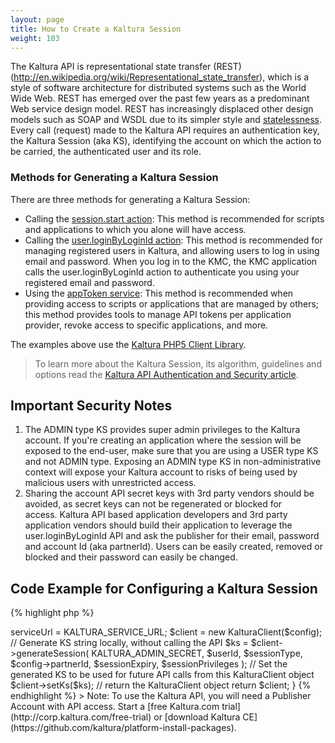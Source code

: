 ```yaml
---
layout: page
title: How to Create a Kaltura Session
weight: 103
---
```


The Kaltura API is representational state transfer (REST)(http://en.wikipedia.org/wiki/Representational_state_transfer), which is a style of software architecture for distributed systems such as the World Wide Web. REST has emerged over the past few years as a predominant Web service design model. REST has increasingly displaced other design models such as SOAP and WSDL due to its simpler style and [statelessness](http://en.wikipedia.org/wiki/Stateless_protocol). Every call (request) made to the Kaltura API requires an authentication key, the Kaltura Session (aka KS), identifying the account on which the action to be carried, the authenticated user and its role.

### Methods for Generating a Kaltura Session  

There are three methods for generating a Kaltura Session:

* Calling the [session.start action](https://developer.kaltura.com/api-docs/Generate_API_Sessions/session/session_start): This method is recommended for scripts and applications to which you alone will have access.
* Calling the [user.loginByLoginId action](https://developer.kaltura.com/api-docs/Generate_API_Sessions/user_loginByLoginId): This method is recommended for managing registered users in Kaltura, and allowing users to log in using email and password. When you log in to the KMC, the KMC application calls the user.loginByLoginId action to authenticate you using your registered email and password.
* Using the [appToken service](https://developer.kaltura.com/api-docs/Generate_API_Sessions/appToken): This method is recommended when providing access to scripts or applications that are managed by others; this method provides tools to manage API tokens per application provider, revoke access to specific applications, and more.

The examples above use the [Kaltura PHP5 Client Library](https://developer.kaltura.com/api-docs/Client_Libraries).

> To learn more about the Kaltura Session, its algorithm, guidelines and options read the [Kaltura API Authentication and Security article](https://knowledge.kaltura.com/node/229).
 

## Important Security Notes  

1.  The ADMIN type KS provides super admin privileges to the Kaltura account. If you're creating an application where the session will be exposed to the end-user, make sure that you are using a USER type KS and not ADMIN type. Exposing an ADMIN type KS in non-administrative context will expose your Kaltura account to risks of being used by malicious users with unrestricted access.</strong>
2.  Sharing the account API secret keys with 3rd party vendors should be avoided, as secret keys can not be regenerated or blocked for access. Kaltura API based application developers and 3rd party application vendors should build their application to leverage the user.loginByLoginId API and ask the publisher for their email, password and account Id (aka partnerId). Users can be easily created, removed or blocked and their password can easily be changed.

## Code Example for Configuring a Kaltura Session  

{% highlight php %}
<?php
// include the KalturaClient PHP client library to be able to use its functions/objects
require_once(dirname(__FILE__).'/lib/KalturaClient.php');


/*********************** ACCOUNT CONFIGURATION START ***********************/

// Kaltura account ID (partner ID)
define('KALTURA_PARTNER_ID', PARTNER_ID);

// Kaltura account admin secret
define('KALTURA_ADMIN_SECRET', ADMIN_SECRET);

// Kaltura service URL (can be changed to work with on-prem deployments)
define('KALTURA_SERVICE_URL', 'http://www.kaltura.com/');

/************************ ACCOUNT CONFIGURATION END ************************/


/**
* @return KalturaClient object with a valid KS according to the supplied parameters
* @param KalturaSessionType $sessionType
* @param string $userId
* @param int $sessionExpiry
* @param string $sessionPrivileges
*/
function getClient($sessionType, $userId = null, $sessionExpiry = 86400, $sessionPrivileges = null)
{
  // Create KalturaClient object using the accound configuration
  $config = new KalturaConfiguration(KALTURA_PARTNER_ID);
  $config->serviceUrl = KALTURA_SERVICE_URL;
  $client = new KalturaClient($config);

  // Generate KS string locally, without calling the API
  $ks = $client->generateSession(
    KALTURA_ADMIN_SECRET,
    $userId,
    $sessionType,
    $config->partnerId,
    $sessionExpiry,
    $sessionPrivileges
  );

  // Set the generated KS to be used for future API calls from this KalturaClient object
  $client->setKs($ks);

  // return the KalturaClient object
  return $client;
}

{% endhighlight %}

 > Note: To use the Kaltura API, you will need a Publisher Account with API access. Start a [free Kaltura.com trial](http://corp.kaltura.com/free-trial) or [download Kaltura CE](https://github.com/kaltura/platform-install-packages).
